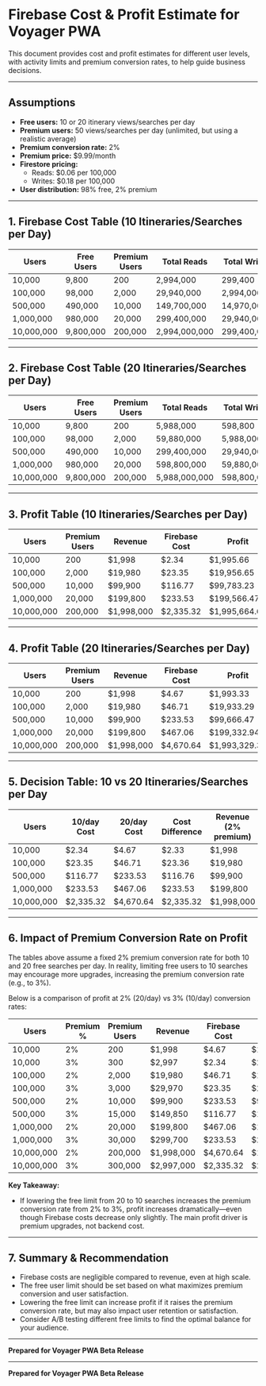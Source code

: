 # Firebase Cost & Profit Estimate for Voyager PWA

This document provides cost and profit estimates for different user levels, with activity limits and premium conversion rates, to help guide business decisions.

---

## Assumptions
- **Free users:** 10 or 20 itinerary views/searches per day
- **Premium users:** 50 views/searches per day (unlimited, but using a realistic average)
- **Premium conversion rate:** 2%
- **Premium price:** $9.99/month
- **Firestore pricing:**
  - Reads: $0.06 per 100,000
  - Writes: $0.18 per 100,000
- **User distribution:** 98% free, 2% premium

---

## 1. Firebase Cost Table (10 Itineraries/Searches per Day)

| Users      | Free Users | Premium Users | Total Reads | Total Writes | Reads Cost | Writes Cost | Total Cost |
|------------|------------|--------------|------------|-------------|------------|-------------|------------|
| 10,000     | 9,800      | 200          | 2,994,000  | 299,400     | $1.80      | $0.54       | $2.34      |
| 100,000    | 98,000     | 2,000        | 29,940,000 | 2,994,000   | $17.96     | $5.39       | $23.35     |
| 500,000    | 490,000    | 10,000       | 149,700,000| 14,970,000  | $89.82     | $26.95      | $116.77    |
| 1,000,000  | 980,000    | 20,000       | 299,400,000| 29,940,000  | $179.64    | $53.89      | $233.53    |
| 10,000,000 | 9,800,000  | 200,000      | 2,994,000,000| 299,400,000| $1,796.40  | $538.92     | $2,335.32  |

---

## 2. Firebase Cost Table (20 Itineraries/Searches per Day)

| Users      | Free Users | Premium Users | Total Reads | Total Writes | Reads Cost | Writes Cost | Total Cost |
|------------|------------|--------------|------------|-------------|------------|-------------|------------|
| 10,000     | 9,800      | 200          | 5,988,000  | 598,800     | $3.59      | $1.08       | $4.67      |
| 100,000    | 98,000     | 2,000        | 59,880,000 | 5,988,000   | $35.93     | $10.78      | $46.71     |
| 500,000    | 490,000    | 10,000       | 299,400,000| 29,940,000  | $179.64    | $53.89      | $233.53    |
| 1,000,000  | 980,000    | 20,000       | 598,800,000| 59,880,000  | $359.28    | $107.78     | $467.06    |
| 10,000,000 | 9,800,000  | 200,000      | 5,988,000,000| 598,800,000| $3,592.80  | $1,077.84   | $4,670.64  |

---

## 3. Profit Table (10 Itineraries/Searches per Day)

| Users      | Premium Users | Revenue      | Firebase Cost | Profit      |
|------------|---------------|--------------|--------------|-------------|
| 10,000     | 200           | $1,998       | $2.34        | $1,995.66   |
| 100,000    | 2,000         | $19,980      | $23.35       | $19,956.65  |
| 500,000    | 10,000        | $99,900      | $116.77      | $99,783.23  |
| 1,000,000  | 20,000        | $199,800     | $233.53      | $199,566.47 |
| 10,000,000 | 200,000       | $1,998,000   | $2,335.32    | $1,995,664.68|

---

## 4. Profit Table (20 Itineraries/Searches per Day)

| Users      | Premium Users | Revenue      | Firebase Cost | Profit      |
|------------|---------------|--------------|--------------|-------------|
| 10,000     | 200           | $1,998       | $4.67        | $1,993.33   |
| 100,000    | 2,000         | $19,980      | $46.71       | $19,933.29  |
| 500,000    | 10,000        | $99,900      | $233.53      | $99,666.47  |
| 1,000,000  | 20,000        | $199,800     | $467.06      | $199,332.94 |
| 10,000,000 | 200,000       | $1,998,000   | $4,670.64    | $1,993,329.36|

---

## 5. Decision Table: 10 vs 20 Itineraries/Searches per Day

| Users      | 10/day Cost | 20/day Cost | Cost Difference | Revenue (2% premium) | Profit Difference |
|------------|-------------|-------------|-----------------|----------------------|------------------|
| 10,000     | $2.34       | $4.67       | $2.33           | $1,998               | $-2.33           |
| 100,000    | $23.35      | $46.71      | $23.36          | $19,980              | $-23.36          |
| 500,000    | $116.77     | $233.53     | $116.76         | $99,900              | $-116.76         |
| 1,000,000  | $233.53     | $467.06     | $233.53         | $199,800             | $-233.53         |
| 10,000,000 | $2,335.32   | $4,670.64   | $2,335.32       | $1,998,000           | $-2,335.32       |

---


## 6. Impact of Premium Conversion Rate on Profit

The tables above assume a fixed 2% premium conversion rate for both 10 and 20 free searches per day. In reality, limiting free users to 10 searches may encourage more upgrades, increasing the premium conversion rate (e.g., to 3%).

Below is a comparison of profit at 2% (20/day) vs 3% (10/day) conversion rates:

| Users      | Premium % | Premium Users | Revenue      | Firebase Cost | Profit      |
|------------|-----------|--------------|--------------|--------------|-------------|
| 10,000     | 2%        | 200          | $1,998       | $4.67        | $1,993.33   |
| 10,000     | 3%        | 300          | $2,997       | $2.34        | $2,994.66   |
| 100,000    | 2%        | 2,000        | $19,980      | $46.71       | $19,933.29  |
| 100,000    | 3%        | 3,000        | $29,970      | $23.35       | $29,946.65  |
| 500,000    | 2%        | 10,000       | $99,900      | $233.53      | $99,666.47  |
| 500,000    | 3%        | 15,000       | $149,850     | $116.77      | $149,733.23 |
| 1,000,000  | 2%        | 20,000       | $199,800     | $467.06      | $199,332.94 |
| 1,000,000  | 3%        | 30,000       | $299,700     | $233.53      | $299,466.47 |
| 10,000,000 | 2%        | 200,000      | $1,998,000   | $4,670.64    | $1,993,329.36|
| 10,000,000 | 3%        | 300,000      | $2,997,000   | $2,335.32    | $2,994,664.68|

**Key Takeaway:**
- If lowering the free limit from 20 to 10 searches increases the premium conversion rate from 2% to 3%, profit increases dramatically—even though Firebase costs decrease only slightly. The main profit driver is premium upgrades, not backend cost.

---

## 7. Summary & Recommendation
- Firebase costs are negligible compared to revenue, even at high scale.
- The free user limit should be set based on what maximizes premium conversion and user satisfaction.
- Lowering the free limit can increase profit if it raises the premium conversion rate, but may also impact user retention or satisfaction.
- Consider A/B testing different free limits to find the optimal balance for your audience.

---

**Prepared for Voyager PWA Beta Release**

---

**Prepared for Voyager PWA Beta Release**
